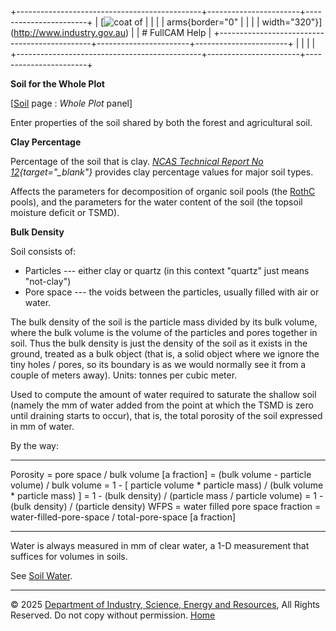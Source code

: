 +----------------------------------------------+-----------------------+-----------------------+
| [![coat of                                   |                       | [](index.htm)         |
| arms](imgs/DISER-inline_Mono.png){border="0" |                       |                       |
| width="320"}](http://www.industry.gov.au)    |                       | # FullCAM Help        |
+----------------------------------------------+-----------------------+-----------------------+
|                                              |                       |                       |
+----------------------------------------------+-----------------------+-----------------------+

**Soil for the Whole Plot**

\[[Soil](203_Soil.htm) page : *Whole Plot* panel\]

Enter properties of the soil shared by both the forest and agricultural
soil.

**Clay Percentage**

Percentage of the soil that is clay. *[NCAS Technical Report No
12](reps/TR12%20Pre-Clearing%20Soil%20Carbon%20Levels%20in%20Australia.pdf){target="_blank"}*
provides clay percentage values for major soil types.

Affects the parameters for decomposition of organic soil pools (the
[RothC](114_RothC.htm) pools), and the parameters for the water content
of the soil (the topsoil moisture deficit or TSMD).

**Bulk Density**

Soil consists of:

- Particles --- either clay or quartz (in this context "quartz" just
  means "not-clay")
- Pore space --- the voids between the particles, usually filled with
  air or water.

The bulk density of the soil is the particle mass divided by its bulk
volume, where the bulk volume is the volume of the particles and pores
together in soil. Thus the bulk density is just the density of the soil
as it exists in the ground, treated as a bulk object (that is, a solid
object where we ignore the tiny holes / pores, so its boundary is as we
would normally see it from a couple of meters away). Units: tonnes per
cubic meter.

Used to compute the amount of water required to saturate the shallow
soil (namely the mm of water added from the point at which the TSMD is
zero until draining starts to occur), that is, the total porosity of the
soil expressed in mm of water.

By the way:

  ---------- --------------------------------------------------------------------------------
  Porosity   = pore space / bulk volume \[a fraction\]
             = (bulk volume - particle volume) / bulk volume
             = 1 - \[ particle volume \* particle mass) / (bulk volume \* particle mass) \]
             = 1 - (bulk density) / (particle mass / particle volume)
             = 1 - (bulk density) / (particle density)
  WFPS       = water filled pore space fraction
             = water-filled-pore-space / total-pore-space \[a fraction\]
  ---------- --------------------------------------------------------------------------------

Water is always measured in mm of clear water, a 1-D measurement that
suffices for volumes in soils.

See [Soil Water](44_Soil%20Water.htm).

------------------------------------------------------------------------

© 2025 [Department of Industry, Science, Energy and
Resources](http://www.industry.gov.au "Department of Industry, Science, Energy and Resources"),
All Rights Reserved. Do not copy without permission.
[Home](index.htm "help index")
